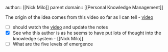 author:: [[Nick Milo]]
parent domain:: [[Personal Knowledge Management]]

The origin of the idea comes from this video so far as I can tell - [video](https://www.youtube.com/watch?v=WUq8Pun28FI&ab_channel=LinkingYourThinkingwithNickMilo)

- [ ] should watch the [video](https://www.youtube.com/watch?v=WUq8Pun28FI&ab_channel=LinkingYourThinkingwithNickMilo) and update the notes
- [x] See who this author is as he seems to have put lots of thought into the knowledge system - [[Nick Milo]]
- [ ] What are the five levels of emergence